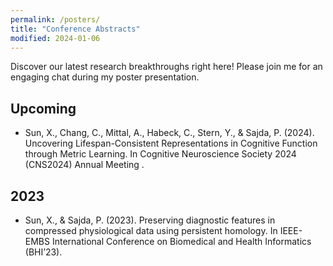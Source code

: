 ```yaml
---
permalink: /posters/
title: "Conference Abstracts"
modified: 2024-01-06
---
```

Discover our latest research breakthroughs right here! Please join me for an engaging chat during my poster presentation.

## Upcoming
*	Sun, X., Chang, C., Mittal, A., Habeck, C., Stern, Y., & Sajda, P. (2024). Uncovering Lifespan-Consistent Representations in Cognitive Function through Metric Learning. In Cognitive Neuroscience Society 2024 (CNS2024) Annual Meeting . 



## 2023
*	Sun, X., & Sajda, P. (2023). Preserving diagnostic features in compressed physiological data using persistent homology. In IEEE-EMBS International Conference on Biomedical and Health Informatics (BHI’23). 



